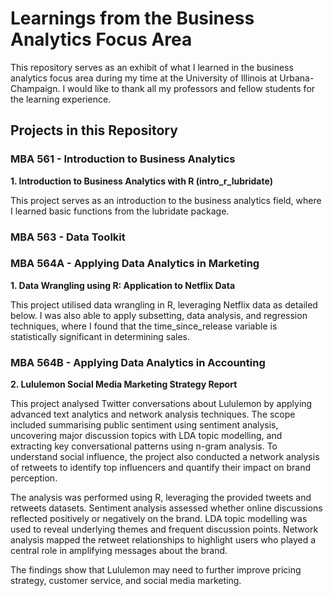 # Learnings from the Business Analytics Focus Area
This repository serves as an exhibit of what I learned in the business analytics focus area during my time at the University of Illinois at Urbana-Champaign. I would like to thank all my professors and fellow students for the learning experience.

## Projects in this Repository

### MBA 561 - Introduction to Business Analytics

**1. Introduction to Business Analytics with R (intro_r_lubridate)**

This project serves as an introduction to the business analytics field, where I learned basic functions from the lubridate package. 


### MBA 563 - Data Toolkit

### MBA 564A - Applying Data Analytics in Marketing
**1. Data Wrangling using R: Application to Netflix Data**

This project utilised data wrangling in R, leveraging Netflix data as detailed below. I was also able to apply subsetting, data analysis, and regression techniques, where I found that the time_since_release variable is statistically significant in determining sales.

### MBA 564B - Applying Data Analytics in Accounting

**2. Lululemon Social Media Marketing Strategy Report**

This project analysed Twitter conversations about Lululemon by applying advanced text analytics and network analysis techniques. The scope included summarising public sentiment using sentiment analysis, uncovering major discussion topics with LDA topic modelling, and extracting key conversational patterns using n-gram analysis. To understand social influence, the project also conducted a network analysis of retweets to identify top influencers and quantify their impact on brand perception.

The analysis was performed using R, leveraging the provided tweets and retweets datasets. Sentiment analysis assessed whether online discussions reflected positively or negatively on the brand. LDA topic modelling was used to reveal underlying themes and frequent discussion points. Network analysis mapped the retweet relationships to highlight users who played a central role in amplifying messages about the brand. 

The findings show that Lululemon may need to further improve pricing strategy, customer service, and social media marketing.

